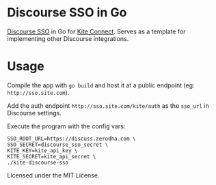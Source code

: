 # Discourse SSO in Go
[Discourse SSO](https://meta.discourse.org/t/official-single-sign-on-for-discourse-sso/13045) in Go for [Kite Connect](https://kite.trade). Serves as a template for implementing other Discourse integrations.

# Usage
Compile the app with `go build` and host it at a public endpoint (eg: `http://sso.site.com`). 

Add the auth endpoint `http://sso.site.com/kite/auth` as the `sso_url` in Discourse settings.

Execute the program with the config vars:
```
SSO_ROOT_URL=https://discuss.zerodha.com \
SSO_SECRET=discourse_sso_secret \
KITE_KEY=kite_api_key \
KITE_SECRET=kite_api_secret \
./kite-discourse-sso
```

Licensed under the MIT License.
